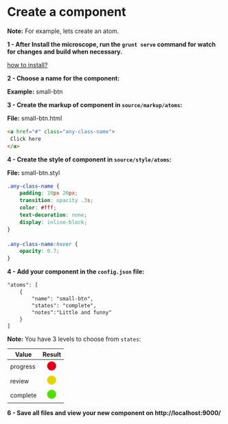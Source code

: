 # Create a component

**Note:** For example, lets create an atom.

**1 - After Install the microscope, run the `grunt serve` command for watch for changes and build when necessary.**

[how to install?](INSTALLATION.md)

**2 - Choose a name for the component:**

**Example:** small-btn

**3 - Create the markup of component in `source/markup/atoms`:**

**File:** small-btn.html

```html
<a href="#" class="any-class-name">
 Click here
</a>
```

**4 - Create the style of component in `source/style/atoms`:**

**File:** small-btn.styl

```css
.any-class-name {
	padding: 10px 20px;
	transition: opacity .3s;
	color: #fff;
	text-decoration: none;
	display: inline-block;
}

.any-class-name:hover {
	opacity: 0.7;
}
```

**4 - Add your component in the `config.json` file:**

```
"atoms": [
	{
		"name": "small-btn",
		"states": "complete",
		"notes":"Little and funny"
	}
]
```

**Note:** You have 3 levels to choose from `states`:

| Value        | Result           |
| ------------- |:-------------:|
| progress      | ![progress](img/progress.png) |
| review      | ![review](img/review.png) |
| complete      | ![complete](img/complete.png) |

**6 - Save all files and view your new component on http://localhost:9000/**
